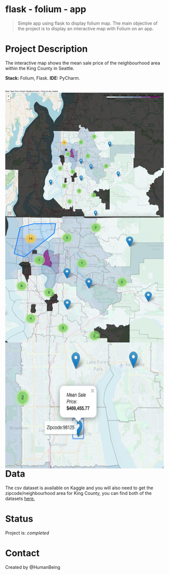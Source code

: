 # flask - folium - app
> Simple app using flask to display folium map. 
> The main objective of the project is to display an interactive map with Folium on an app. 

# Project Description
The interactive map shows the mean sale price of the neighbourhood area within the King County in Seattle. 

**Stack:** Folium, Flask.
**IDE:** PyCharm.

<br>
<img src="https://github.com/NothinBetterToDo/Data-Visualization/blob/master/images/main_app.png" align="left" height="400" width="600">
<img src="https://github.com/NothinBetterToDo/Data-Visualization/blob/master/images/neighbourhood.png" align="left" height="400" width="600">
<img src="https://github.com/NothinBetterToDo/Data-Visualization/blob/master/images/sale_price.png" align="left" height="400" width="600">
<br>


# Data
The csv dataset is available on Kaggle and you will also need to get the zipcode/neighbourhood area for King County, you can find both of the datasets [here.](https://github.com/NothinBetterToDo/Data-Visualization/tree/master/data)


# Status
Project is: _completed_


# Contact
Created by @HumanBeing
